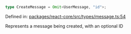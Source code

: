 ```ts
type CreateMessage = Omit<UserMessage, "id">;
```

Defined in: [packages/react-core/src/types/message.ts:54](https://github.com/thesysdev/crayon/blob/98ce97833eb11214d1a262c86636536d46fccc04/js/packages/react-core/src/types/message.ts#L54)

Represents a message being created, with an optional ID
